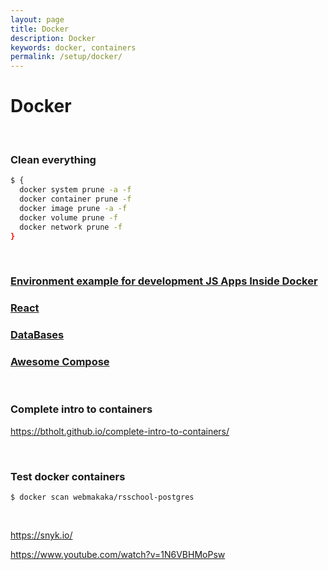 ```yaml
---
layout: page
title: Docker
description: Docker
keywords: docker, containers
permalink: /setup/docker/
---
```


# Docker

<br/>

### Clean everything

```sh
$ {
  docker system prune -a -f
  docker container prune -f
  docker image prune -a -f
  docker volume prune -f
  docker network prune -f
}
```

<br/>

### [Environment example for development JS Apps Inside Docker](https://github.com/wildmakaka/Rolling-Scopes-School-Nodejs-Course-Task-6-Docker-basics)

### [React](/setup/docker/react/)

### [DataBases](/setup/docker/db/)

### [Awesome Compose](https://github.com/docker/awesome-compose)

<br/>

### Complete intro to containers

https://btholt.github.io/complete-intro-to-containers/

<br/>

### Test docker containers

```
$ docker scan webmakaka/rsschool-postgres
```

<br/>

https://snyk.io/

https://www.youtube.com/watch?v=1N6VBHMoPsw
